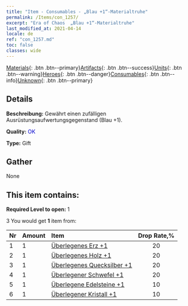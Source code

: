 ```yaml
---
title: "Item - Consumables - „Blau +1“-Materialtruhe"
permalink: /Items/con_1257/
excerpt: "Era of Chaos  „Blau +1“-Materialtruhe"
last_modified_at: 2021-04-14
locale: de
ref: "con_1257.md"
toc: false
classes: wide
---
```

 [Materials](/de/Items/){: .btn .btn--primary}[Artifacts](/de/Items/Artifacts/){: .btn .btn--success}[Units](/de/Items/Units/){: .btn .btn--warning}[Heroes](/de/Items/Heroes/){: .btn .btn--danger}[Consumables](/de/Items/Consumables/){: .btn .btn--info}[Unknown](/de/Items/Unknown/){: .btn .btn--primary}

## Details
 **Beschreibung:** Gewährt einen zufälligen Ausrüstungsaufwertungsgegenstand (Blau +1).

 **Quality:** <span style="color: #0000CD">OK</span>

 **Type:** Gift

## Gather

  None

## This item contains:

 **Required Level to open:** 1

 3 You would get **1** item  from:

  | Nr | Amount |     Item    | Drop Rate,% |
  |:---|:-------|:------------|:---------:|
  | 1 | 1 | [Überlegenes Erz +1](/de/Items/mat_19/) | 20 | 
  | 2 | 1 | [Überlegenes Holz +1](/de/Items/mat_20/) | 20 | 
  | 3 | 1 | [Überlegenes Quecksilber +1](/de/Items/mat_21/) | 20 | 
  | 4 | 1 | [Überlegener Schwefel +1](/de/Items/mat_22/) | 20 | 
  | 5 | 1 | [Überlegene Edelsteine +1](/de/Items/mat_23/) | 10 | 
  | 6 | 1 | [Überlegener Kristall +1](/de/Items/mat_24/) | 10 | 

